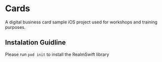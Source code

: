 # Cards
A digital business card sample iOS project used for workshops and training purposes.

## Instalation Guidline
Please run `pod init` to install the RealmSwift library
